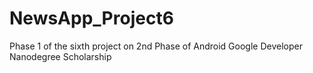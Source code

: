 # NewsApp_Project6
Phase 1 of the sixth project on 2nd Phase of Android Google Developer Nanodegree Scholarship
